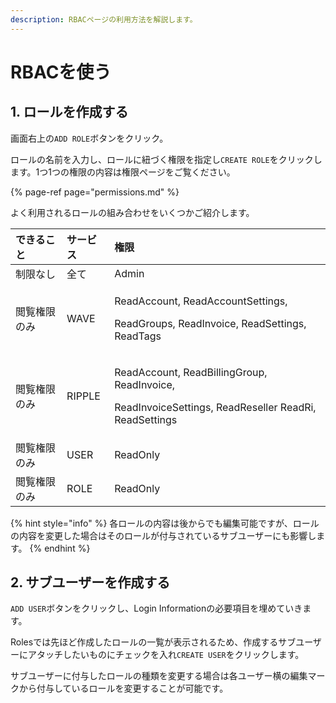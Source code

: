 ```yaml
---
description: RBACページの利用方法を解説します。
---
```


# RBACを使う

## 1. ロールを作成する

画面右上の`ADD ROLE`ボタンをクリック。

ロールの名前を入力し、ロールに紐づく権限を指定し`CREATE ROLE`をクリックします。1つ1つの権限の内容は権限ページをご覧ください。

{% page-ref page="permissions.md" %}

よく利用されるロールの組み合わせをいくつかご紹介します。

<table>
  <thead>
    <tr>
      <th style="text-align:left">&#x3067;&#x304D;&#x308B;&#x3053;&#x3068;</th>
      <th style="text-align:left">&#x30B5;&#x30FC;&#x30D3;&#x30B9;</th>
      <th style="text-align:left">&#x6A29;&#x9650;</th>
    </tr>
  </thead>
  <tbody>
    <tr>
      <td style="text-align:left">&#x5236;&#x9650;&#x306A;&#x3057;</td>
      <td style="text-align:left">&#x5168;&#x3066;</td>
      <td style="text-align:left">Admin</td>
    </tr>
    <tr>
      <td style="text-align:left">&#x95B2;&#x89A7;&#x6A29;&#x9650;&#x306E;&#x307F;</td>
      <td style="text-align:left">WAVE</td>
      <td style="text-align:left">
        <p>ReadAccount, ReadAccountSettings,</p>
        <p>ReadGroups, ReadInvoice, ReadSettings, ReadTags</p>
      </td>
    </tr>
    <tr>
      <td style="text-align:left">&#x95B2;&#x89A7;&#x6A29;&#x9650;&#x306E;&#x307F;</td>
      <td style="text-align:left">RIPPLE</td>
      <td style="text-align:left">
        <p>ReadAccount, ReadBillingGroup, ReadInvoice,</p>
        <p>ReadInvoiceSettings, ReadReseller ReadRi, ReadSettings</p>
      </td>
    </tr>
    <tr>
      <td style="text-align:left">&#x95B2;&#x89A7;&#x6A29;&#x9650;&#x306E;&#x307F;</td>
      <td style="text-align:left">USER</td>
      <td style="text-align:left">ReadOnly</td>
    </tr>
    <tr>
      <td style="text-align:left">&#x95B2;&#x89A7;&#x6A29;&#x9650;&#x306E;&#x307F;</td>
      <td style="text-align:left">ROLE</td>
      <td style="text-align:left">ReadOnly</td>
    </tr>
  </tbody>
</table>

{% hint style="info" %}
各ロールの内容は後からでも編集可能ですが、ロールの内容を変更した場合はそのロールが付与されているサブユーザーにも影響します。
{% endhint %}

## 2. サブユーザーを作成する

`ADD USER`ボタンをクリックし、Login Informationの必要項目を埋めていきます。

Rolesでは先ほど作成したロールの一覧が表示されるため、作成するサブユーザーにアタッチしたいものにチェックを入れ`CREATE USER`をクリックします。

サブユーザーに付与したロールの種類を変更する場合は各ユーザー横の編集マークから付与しているロールを変更することが可能です。



